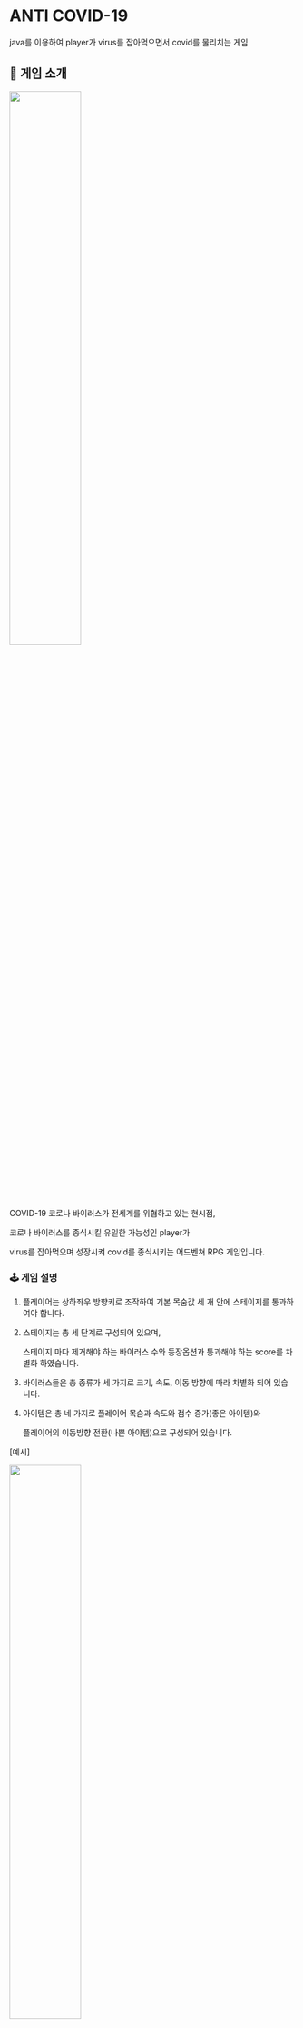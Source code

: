 

# ANTI COVID-19
java를 이용하여 player가 virus를 잡아먹으면서 covid를 물리치는 게임


## 🦠 게임 소개

<img width="50%"  src="https://user-images.githubusercontent.com/76391160/196344178-c021ab22-a805-44fc-95be-62f959a1538f.png">

COVID-19 코로나 바이러스가 전세계를 위협하고 있는 현시점, 

코로나 바이러스를 종식시킬 유일한 가능성인 player가

virus를 잡아먹으며 성장시켜 covid를 종식시키는 어드벤쳐 RPG 게임입니다.  

### 🕹 게임 설명

1. 플레이어는 상하좌우 방향키로 조작하여 기본 목숨값 세 개 안에 스테이지를 통과하여야 합니다.

2. 스테이지는 총 세 단계로 구성되어 있으며,  

   스테이지 마다 제거해야 하는 바이러스 수와 등장옵션과 통과해야 하는 score를 차별화 하였습니다.

3. 바이러스들은 총 종류가 세 가지로 크기, 속도, 이동 방향에 따라 차별화 되어 있습니다.

4. 아이템은 총 네 가지로 플레이어 목숨과 속도와 점수 증가(좋은 아이템)와 
   
   플레이어의 이동방향 전환(나쁜 아이템)으로 구성되어 있습니다.
   
   
   

[예시]

<img width="50%" src="https://user-images.githubusercontent.com/76391160/196344437-594d2884-afa6-4f09-b425-02bca1110d9d.png">

<img width="50%" src="https://user-images.githubusercontent.com/76391160/196344541-1c5a99a5-fb91-41ad-8275-790c48a263d6.png">


### 👾 게임 컴포넌트 구성

<img width="50%" src="https://user-images.githubusercontent.com/76391160/196344854-e6b24fa3-c592-4d39-add4-7c7385e1c041.png">






